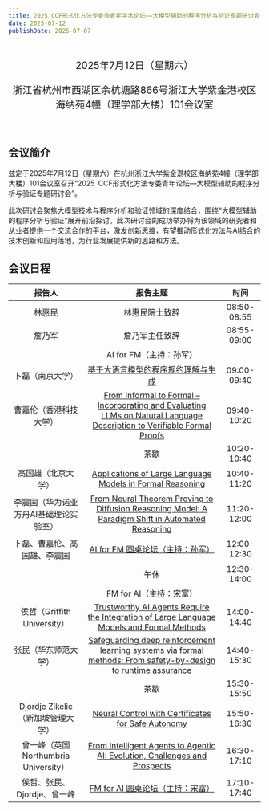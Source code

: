 ```yaml
---
title: 2025 CCF形式化方法专委会青年学术论坛——大模型辅助的程序分析与验证专题研讨会
date: 2025-07-12
publishDate: 2025-07-07
---
```


<br/>
<div style="text-align: center; font-size: 1.4em;">
  2025年7月12日（星期六）

  浙江省杭州市西湖区余杭塘路866号浙江大学紫金港校区海纳苑4幢（理学部大楼）101会议室
</div>
<br/>

## 会议简介

兹定于2025年7月12日（星期六）在杭州浙江大学紫金港校区海纳苑4幢（理学部大楼）101会议室召开“2025 CCF形式化方法专委青年论坛—大模型辅助的程序分析与验证专题研讨会”。

此次研讨会聚焦大模型技术与程序分析和验证领域的深度结合，围绕“大模型辅助的程序分析与验证”展开前沿探讨。此次研讨会的成功举办将为该领域的研究者和从业者提供一个交流合作的平台，激发创新思维，有望推动形式化方法与AI结合的技术创新和应用落地，为行业发展提供新的思路和方法。

<!--more-->

## 会议日程

<div class="ccf-table">

|                 报告人                 |                                                                        报告主题                                                                         |    时间     |
| :------------------------------------: | :-----------------------------------------------------------------------------------------------------------------------------------------------------: | :---------: |
|                 林惠民                 |                                                                     林惠民院士致辞                                                                      | 08:50-08:55 |
|                 詹乃军                 |                                                                     詹乃军主任致辞                                                                      | 08:55-09:00 |
|                                        |                                                                 AI for FM（主持：孙军）                                                                 |             |
|            卜磊（南京大学）            |                                            [基于大语言模型的程序规约理解与生成](/events/CCFYouth2025/卜磊/)                                             | 09:00-09:40 |
|         曹嘉伦（香港科技大学）         | [From Informal to Formal – Incorporating and Evaluating LLMs on Natural Language Description to Verifiable Formal Proofs](/events/CCFYouth2025/曹嘉伦/) | 09:40-10:20 |
|                                        |                                                                          茶歇                                                                           | 10:20-10:40 |
|           高国雄（北京大学）           |                                [Applications of Large Language Models in Formal Reasoning](/events/CCFYouth2025/高国雄/)                                | 10:40-11:20 |
| 李震国（华为诺亚方舟AI基础理论实验室） |            [From Neural Theorem Proving to Diffusion Reasoning Model: A Paradigm Shift in Automated Reasoning](/events/CCFYouth2025/李震国/)            | 11:20-12:00 |
|      卜磊、曹嘉伦、高国雄、李震国      |                                        [AI for FM 圆桌论坛（主持：孙军）](/events/CCFYouth2025/圆桌论坛上半场/)                                         | 12:00-12:30 |
|                                        |                                                                          午休                                                                           | 12:30-14:00 |
|                                        |                                                                 FM for AI（主持：宋富）                                                                 |             |
|      侯哲（Griffith University）       |                 [Trustworthy AI Agents Require the Integration of Large Language Models and Formal Methods](/events/CCFYouth2025/侯哲/)                 | 14:00-14:40 |
|          张民（华东师范大学）          |      [Safeguarding deep reinforcement learning systems via formal methods: From safety-by-design to runtime assurance](/events/CCFYouth2025/张民/)      | 14:40-15:30 |
|                                        |                                                                          茶歇                                                                           | 15:30-15:50 |
|   Djordje Zikelic（新加坡管理大学）    |                               [Neural Control with Certificates for Safe Autonomy](/events/CCFYouth2025/Djordje-Zikelic/)                               | 15:50-16:30 |
|  曾一峰（英国Northumbria University）  |                       [From Intelligent Agents to Agentic AI: Evolution, Challenges and Prospects](/events/CCFYouth2025/曾一峰/)                        | 16:30-17:10 |
|      侯哲、张民、Djordje、曾一峰       |                                        [FM for AI 圆桌论坛（主持：宋富）](/events/CCFYouth2025/圆桌论坛下半场/)                                         | 17:10-17:40 |

</div>
